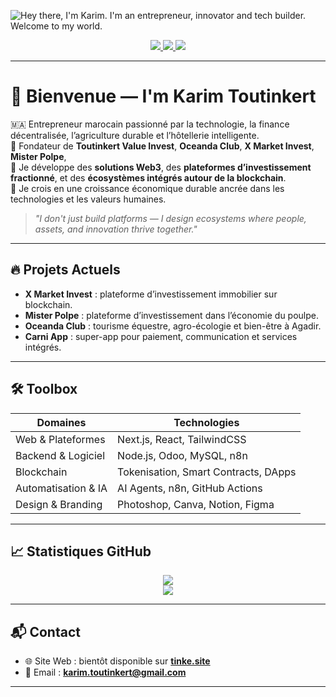 ![Hey there, I'm Karim. I'm an entrepreneur, innovator and tech builder. Welcome to my world.](https://yourdomain.com/header.gif)

<p align="center">
  <a href="https://www.linkedin.com/in/karimtoutinkert">
    <img src="https://img.shields.io/badge/LinkedIn-Karim%20Toutinkert-0A66C2?style=for-the-badge&logo=linkedin&logoColor=white" />
  </a>
  <a href="https://github.com/karimtoutinkert">
    <img src="https://img.shields.io/github/followers/karimtoutinkert?logo=GitHub&style=for-the-badge" />
  </a>
  <a href="https://twitter.com/karim_toutinkert">
    <img src="https://img.shields.io/twitter/follow/karim_toutinkert?style=for-the-badge&logo=twitter&color=1DA1F2" />
  </a>
</p>

---

# 👋 Bienvenue — I'm Karim Toutinkert

🇲🇦 Entrepreneur marocain passionné par la technologie, la finance décentralisée, l’agriculture durable et l’hôtellerie intelligente.  
🚀 Fondateur de **Toutinkert Value Invest**, **Oceanda Club**, **X Market Invest**, **Mister Polpe**,  
🔗 Je développe des **solutions Web3**, des **plateformes d’investissement fractionné**, et des **écosystèmes intégrés autour de la blockchain**.  
🌱 Je crois en une croissance économique durable ancrée dans les technologies et les valeurs humaines.

> *"I don't just build platforms — I design ecosystems where people, assets, and innovation thrive together."*

---

## 🔥 Projets Actuels

- **X Market Invest** : plateforme d’investissement immobilier sur blockchain.
- **Mister Polpe** : plateforme d’investissement dans l’économie du poulpe.
- **Oceanda Club** : tourisme équestre, agro-écologie et bien-être à Agadir.
- **Carni App** : super-app pour paiement, communication et services intégrés.

---

## 🛠 Toolbox

| Domaines | Technologies |
|---------|--------------|
| Web & Plateformes | Next.js, React, TailwindCSS |
| Backend & Logiciel | Node.js, Odoo, MySQL, n8n |
| Blockchain | Tokenisation, Smart Contracts, DApps |
| Automatisation & IA | AI Agents, n8n, GitHub Actions |
| Design & Branding | Photoshop, Canva, Notion, Figma |

---

## 📈 Statistiques GitHub

<p align="center">
  <img src="https://github-readme-stats.vercel.app/api?username=karimtoutinkert&show_icons=true&theme=tokyonight" />
  <br />
  <img src="https://streak-stats.demolab.com/?user=karimtoutinkert&theme=tokyonight" />
</p>

---

## 📬 Contact

- 🌐 Site Web : bientôt disponible sur **[tinke.site](https://tinke.site)**
- 📩 Email : **karim.toutinkert@gmail.com**

---
